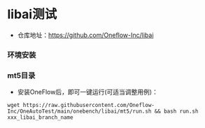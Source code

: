 # libai测试
- 仓库地址：https://github.com/Oneflow-Inc/libai

### 环境安装

### mt5目录
 - 安装OneFlow后，即可一键运行(可适当调整用例)：
 ```
wget https://raw.githubusercontent.com/Oneflow-Inc/OneAutoTest/main/onebench/libai/mt5/run.sh && bash run.sh xxx_libai_branch_name

 ```
